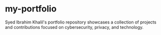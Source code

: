 # my-portfolio
Syed Ibrahim Khalil's portfolio repository showcases a collection of projects and contributions focused on cybersecurity, privacy, and technology.
